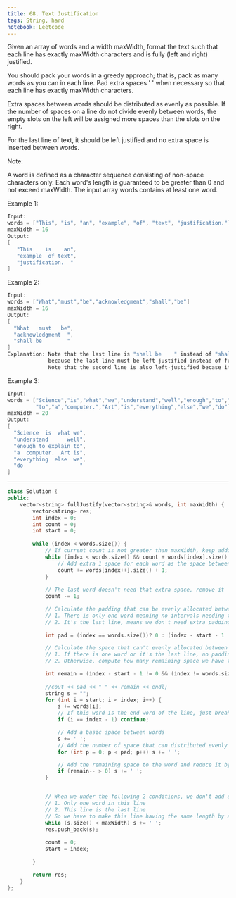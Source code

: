 ```yaml
---
title: 68. Text Justification
tags: String, hard
notebook: Leetcode
---
```


Given an array of words and a width maxWidth, format the text such that each line has exactly maxWidth characters and is fully (left and right) justified.

You should pack your words in a greedy approach; that is, pack as many words as you can in each line. Pad extra spaces ' ' when necessary so that each line has exactly maxWidth characters.

Extra spaces between words should be distributed as evenly as possible. If the number of spaces on a line do not divide evenly between words, the empty slots on the left will be assigned more spaces than the slots on the right.

For the last line of text, it should be left justified and no extra space is inserted between words.

Note:

A word is defined as a character sequence consisting of non-space characters only.
Each word's length is guaranteed to be greater than 0 and not exceed maxWidth.
The input array words contains at least one word.

Example 1:
```c++
Input:
words = ["This", "is", "an", "example", "of", "text", "justification."]
maxWidth = 16
Output:
[
   "This    is    an",
   "example  of text",
   "justification.  "
]
```

Example 2:
```c++
Input:
words = ["What","must","be","acknowledgment","shall","be"]
maxWidth = 16
Output:
[
  "What   must   be",
  "acknowledgment  ",
  "shall be        "
]
Explanation: Note that the last line is "shall be    " instead of "shall     be",
             because the last line must be left-justified instead of fully-justified.
             Note that the second line is also left-justified becase it contains only one word.
```

Example 3:
```c++
Input:
words = ["Science","is","what","we","understand","well","enough","to","explain",
         "to","a","computer.","Art","is","everything","else","we","do"]
maxWidth = 20
Output:
[
  "Science  is  what we",
  "understand      well",
  "enough to explain to",
  "a  computer.  Art is",
  "everything  else  we",
  "do                  "
]
```
----------

```c++
class Solution {
public:
    vector<string> fullJustify(vector<string>& words, int maxWidth) {
        vector<string> res;
        int index = 0;    
        int count = 0;
        int start = 0;
        
        while (index < words.size()) {
            // If current count is not greater than maxWidth, keep adding words for this line 
            while (index < words.size() && count + words[index].size() <= maxWidth) {
                // Add extra 1 space for each word as the space between current and next word
                count += words[index++].size() + 1;
            }
            
            // The last word doesn't need that extra space, remove it 
            count -= 1;

            // Calculate the padding that can be evenly allocated between words under 2 conditions:
            // 1. There is only one word meaning no intervals needing the padding
            // 2. It's the last line, means we don't need extra padding (we already have one space between words)
      
            int pad = (index == words.size())? 0 : (index - start - 1 != 0)? (maxWidth - count)/(index - start - 1) : 0;

            // Calculate the space that can't evenly allocated between word under 2 condition:
            // 1. If there is one word or it's the last line, no padding needed
            // 2. Otherwise, compute how many remaining space we have to use

            int remain = (index - start - 1 != 0 && (index != words.size()))? (maxWidth - count)%(index - start - 1) : 0;
            
            //cout << pad << " " << remain << endl;
            string s = "";
            for (int i = start; i < index; i++) {
                s += words[i];
                // If this word is the end word of the line, just break
                if (i == index - 1) continue;

                // Add a basic space between words
                s += ' ';
                // Add the number of space that can distributed evenly between words
                for (int p = 0; p < pad; p++) s += ' ';

                // Add the remaining space to the word and reduce it by one 
                if (remain-- > 0) s += ' ';
            }


            // When we under the following 2 conditions, we don't add extra padding between words:
            // 1. Only one word in this line
            // 2. This line is the last line
            // So we have to make this line having the same length by adding space to the end
            while (s.size() < maxWidth) s += ' ';
            res.push_back(s);
            
            count = 0;
            start = index;
            
        }

        return res;
    }
};
```